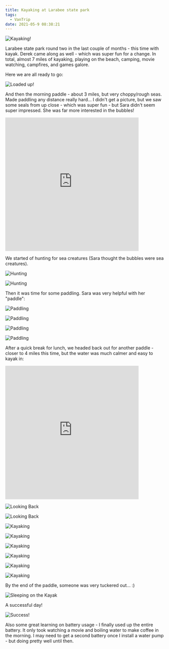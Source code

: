 ```yaml
---
title: Kayaking at Larabee state park
tags:
  - VanTrip
date: 2021-05-9 08:38:21
---
```


![Kayaking!](title.jpg)

Larabee state park round two in the last couple of months - this time with kayak. Derek came along as well - which was super fun for a change. In total, almost 7 miles of kayaking, playing on the beach, camping, movie watching, campfires, and games galore.

Here we are all ready to go:

![Loaded up!](van_with_kayak.jpg)

And then the morning paddle - about 3 miles, but very choppy/rough seas. Made paddling any distance really hard... I didn't get a picture, but we saw some seals from up close - which was super fun - but Sara didn't seem super impressed. She was far more interested in the bubbles!

<iframe src='https://www.gaiagps.com/public/GD67b93CSgiiT6ANjy3wsHBG?embed=True' style='border:none; overflow-y: hidden; background-color:white; min-width: 320px; max-width:420px; width:100%; height: 420px;' scrolling='no' seamless='seamless'></iframe>

We started of hunting for sea creatures (Sara thought the bubbles were sea creatures).

![Hunting](looking_for_sea_creatures.jpg)

![Hunting](looking_for_sea_creatures2.jpg)

Then it was time for some paddling. Sara was very helpful with her "paddle":

![Paddling](sara_paddling.jpg)

![Paddling](sara_paddling2.jpg)

![Paddling](sara_paddling3.jpg)

![Paddling](sara_paddling4.jpg)

After a quick break for lunch, we headed back out for another paddle - closer to 4 miles this time, but the water was much calmer and easy to kayak in:

<iframe src='https://www.gaiagps.com/public/SDhxcX5mCsao3fEqEhRORcXa?embed=True' style='border:none; overflow-y: hidden; background-color:white; min-width: 320px; max-width:420px; width:100%; height: 420px;' scrolling='no' seamless='seamless'></iframe>

![Looking Back](looking_back.jpg)

![Looking Back](looking_back2.jpg)

![Kayaking](kayaking.jpg)

![Kayaking](kayaking2.jpg)

![Kayaking](kayaking3.jpg)

![Kayaking](kayaking4.jpg)

![Kayaking](kayaking5.jpg)

![Kayaking](kayaking6.jpg)



By the end of the paddle, someone was very tuckered out... :)

![Sleeping on the Kayak](sara_napping.jpg)

A successful day!

![Success!](Prost.jpg)

Also some great learning on battery usage - I finally used up the entire battery. It only took watching a movie and boiling water to make coffee in the morning. I may need to get a second battery once I install a water pump - but doing pretty well until then.


